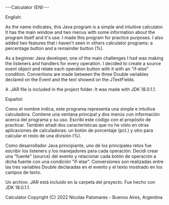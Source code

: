 ---Calculator (EN)---

English:

As the name indicates, this Java program is a simple and intuitive calculator. It has the main window and two menus with some information about the program itself and it's use. I made this program for practice purposes. I also added two features that i haven't seen in others calculator programs: a percentage button and a remainder button (%).

As a beginner Java developer, one of the main challenges I had was making the listeners and handlers for every operation. I decided to create a source event object and relate each operation button with it with an "if-else" condition. Convertions are made between the three Double variables declared on the Event and the text showed on the JTextFields.

A .JAR file is included in the project folder. It was made with JDK 18.0.1.1.


Español:

Como el nombre indica, este programa representa una simple e intuitiva calculadora. Contiene una ventana principal y dos menús con información acerca del programa y su uso. Escribí este código con el propósito de practicar. También añadí dos características que no he visto en otras aplicaciones de calculadoras: un botón de porcentaje (pct.) y otro para calcular el resto de una división (%).

Como desarrollador Java principiante, uno de los principales retos fue escribir los listeners y los manejadores para cada operación. Decidí crear una "fuente" (source) del evento y relacionar cada botón de operación a dicha fuente con una condición "if-else". Conversiones son realizadas entre las tres variables Double declaradas en el evento y el texto mostrado en los campos de texto.

Un archivo .JAR está incluido en la carpeta del proyecto. Fue hecho con JDK 18.0.1.1.


Calculator  Copyright (C) 2022  Nicolas Palomares - Buenos Aires, Argentina
